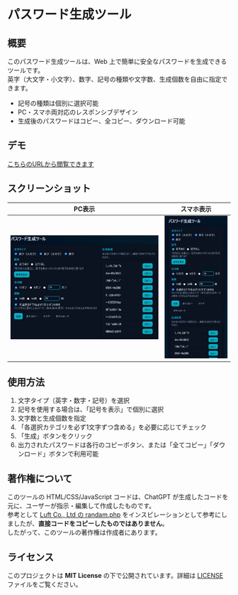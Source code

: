 # パスワード生成ツール

## 概要
このパスワード生成ツールは、Web 上で簡単に安全なパスワードを生成できるツールです。  
英字（大文字・小文字）、数字、記号の種類や文字数、生成個数を自由に指定できます。

- 記号の種類は個別に選択可能
- PC・スマホ両対応のレスポンシブデザイン
- 生成後のパスワードはコピー、全コピー、ダウンロード可能

## デモ
[こちらのURLから閲覧できます](https://bonpurple.github.io/password-generator/)

## スクリーンショット

| PC表示 | スマホ表示 |
| ------ | ---------- |
| ![PC表示](./screenshot-pc.png) | ![スマホ表示](./screenshot-mobile.png) |

## 使用方法
1. 文字タイプ（英字・数字・記号）を選択
2. 記号を使用する場合は、「記号を表示」で個別に選択
3. 文字数と生成個数を指定
4. 「各選択カテゴリを必ず1文字ずつ含める」を必要に応じてチェック
5. 「生成」ボタンをクリック
6. 出力されたパスワードは各行のコピーボタン、または「全てコピー」「ダウンロード」ボタンで利用可能

## 著作権について
このツールの HTML/CSS/JavaScript コードは、ChatGPT が生成したコードを元に、ユーザーが指示・編集して作成したものです。  
参考として [Luft Co., Ltd の randam.php](https://www.luft.co.jp/cgi/randam.php) をインスピレーションとして参考にしましたが、**直接コードをコピーしたものではありません**。  
したがって、このツールの著作権は作成者にあります。

## ライセンス
このプロジェクトは **MIT License** の下で公開されています。詳細は [LICENSE](./LICENSE) ファイルをご覧ください。
